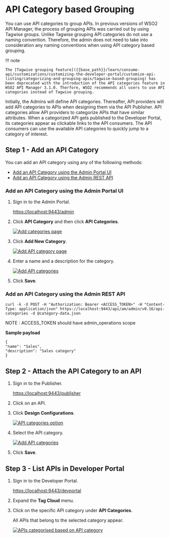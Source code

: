 
# API Category based Grouping

You can use API categories to group APIs. In previous versions of WSO2 API Manager, the process of grouping APIs was carried out by using Tagwise groups. Unlike Tagwise grouping API categories do not use a naming convention. Therefore, the admin does not need to take into consideration any naming conventions when using API category based grouping.

!!! note

    The [Tagwise grouping feature]({{base_path}}/learn/consume-api/customizations/customizing-the-developer-portal/customize-api-listing/categorizing-and-grouping-apis/tagwise-based-grouping) has been deprecated with the introduction of the API categories feature in WSO2 API Manager 3.1.0. Therfore, WSO2 recommends all users to use API categories instead of Tagwise grouping.

Initially, the Admins will define API categories. Thereafter, API providers will add API categories to APIs when designing them via the API Publisher. API categories allow API providers to categorize APIs that have similar attributes. When a categorized API gets published to the Developer Portal, its categories appear as clickable links to the API consumers. The API consumers can use the available API categories to quickly jump to a category of interest.

## Step 1 - Add an API Category

You can add an API category using any of the following methods:

- [Add an API Category using the Admin Portal UI]({{base_path}}/learn/consume-api/customizations/customizing-the-developer-portal/customize-api-listing/categorizing-and-grouping-apis/api-category-based-grouping/#add-an-api-category-using-the-admin-portal-ui)
- [Add an API Category using the Admin REST API]({{base_path}}/learn/consume-api/customizations/customizing-the-developer-portal/customize-api-listing/categorizing-and-grouping-apis/api-category-based-grouping/#add-an-api-category-using-the-admin-rest-api)

### Add an API Category using the Admin Portal UI

1. Sign in to the Admin Portal.
   
    [https://localhost:9443/admin](https://localhost:9443/admin) 

2. Click **API Category** and then click **API Categories**.
    
    [![Add categories page]({{base_path}}/assets/img/learn/api_category_left_tag.png)]({{base_path}}/assets/img/learn/api_category_left_tag.png)

2. Click **Add New Category**.

    [![Add API category page]({{base_path}}/assets/img/learn/click_add_category.png)]({{base_path}}/assets/img/learn/click_add_category.png)

3. Enter a name and a description for the category.

    [![Add API categories]({{base_path}}/assets/img/learn/add_category.png)]({{base_path}}/assets/img/learn/add_category.png)

4. Click **Save**.

### Add an API Category using the Admin REST API

```
curl -k -X POST -H "Authorization: Bearer <ACCESS_TOKEN>" -H "Content-Type: application/json" https://localhost:9443/api/am/admin/v0.16/api-categories -d @category-data.json
```

NOTE : ACCESS_TOKEN should have admin_operations scope

**Sample payload**

```
{
"name": "Sales",
"description": "Sales category"
}
```

## Step 2 - Attach the API Category to an API

1. Sign in to the Publisher.

    [https://localhost:9443/publisher](https://localhost:9443/publisher) 

2. Click on an API.

3. Click **Design Configurations**. 

     [![API categories option]({{base_path}}/assets/img/learn/api_categories_dropdown.png)]({{base_path}}/assets/img/learn/api_categories_dropdown.png)

4. Select the API category.

     [![Add API categories]({{base_path}}/assets/img/learn/attach_category.png)]({{base_path}}/assets/img/learn/attach_category.png)

5. Click **Save**.

## Step 3 - List APIs in Developer Portal

1. Sign in to the Developer Portal.

     [https://localhost:9443/devportal](https://localhost:9443/devportal) 

2. Expand the **Tag Cloud** menu. 

3. Click on the specific API category under **API Categories**. 

     All APIs that belong to the selected category appear.

     [![APIs categorised based on API category]({{base_path}}/assets/img/learn/devportal_listing.png)]({{base_path}}/assets/img/learn/devportal_listing.png)